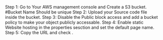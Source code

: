 Step 1: Go to Your AWS management console and Create a S3 bucket.    #Bucket Name Should be unique
Step 2: Upload your Source code file inside the bucket.
Step 3: Disable the Public block access and add a bucket policy to make your object publicly accessable.
Step 4: Enable static Website hosting in the properties sesction and set the default page name.
Step 5: Copy the URL and check .
